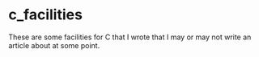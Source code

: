# c_facilities

These are some facilities for C that I wrote that I may or may not write an article about at some point.